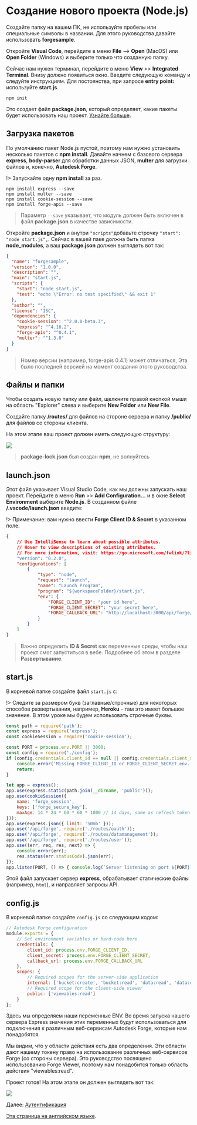 # Создание нового проекта (Node.js)

Создайте папку на вашем ПК, не используйте пробелы или специальные символы в названии. Для этого руководства давайте использовать **forgesample**.

Откройте **Visual Code**, перейдите в меню **File** --> **Open** (MacOS) или **Open Folder** (Windows) и выберите только что созданную папку.

Сейчас нам нужен терминал, перейдите в меню **View** >> **Integrated Terminal**. Внизу должно появиться окно. Введите следующую команду и следуйте инструкциям. Для постоянства, при запросе **entry point:** используйте **start.js**.

```
npm init
```

Это создает файл **package.json**, который определяет, какие пакеты будет использовать наш проект. [Узнайте больше](https://docs.npmjs.com/files/package.json).

## Загрузка пакетов

По умолчанию пакет Node.js пустой, поэтому нам нужно установить несколько пакетов с **npm install**. Давайте начнем с базового сервера **express**, **body-parser** для обработки данных JSON, **multer** для загрузки файлов и, конечно, **Autodesk Forge**.

!> Запускайте одну **npm install** за раз.

```
npm install express --save
npm install multer --save
npm install cookie-session --save
npm install forge-apis --save
```

> Параметр `--save` указывает, что модуль должен быть включен в файл **package.json** в качестве зависимости.

Откройте **package.json** и внутри `"scripts"`добавьте строчку `"start": "node start.js",`. Сейчас в вашей паке должна быть папка **node_modules**, а ваш **package.json** должен выглядеть вот так:

```json
{
  "name": "forgesample",
  "version": "1.0.0",
  "description": "",
  "main": "start.js",
  "scripts": {
    "start": "node start.js",
    "test": "echo \"Error: no test specified\" && exit 1"
  },
  "author": "",
  "license": "ISC",
  "dependencies": {
    "cookie-session": "^2.0.0-beta.3",
    "express": "^4.16.2",
    "forge-apis": "^0.4.1",
    "multer": "^1.3.0"
  }
}

```

> Номер версии (например, forge-apis 0.4.1) может отличаться, Эта было последней версией на момент создания этого руководства. 

## Файлы и папки

Чтобы создать новую папку или файл, щелкните правой кнопкой мыши на область "Explorer" слева и выберите **New Folder** или **New File**.

Создайте папку **/routes/** для файлов на стороне сервера и папку **/public/** для файлов со стороны клиента.

На этом этапе ваш проект должен иметь следующую структуру: 

![](_media/nodejs/vs_code_explorer.png) 

> **package-lock.json** был создан **npm**, не волнуйтесь

## launch.json

Этот файл указывает Visual Studio Code, как мы должны запускать наш проект. Перейдите в меню **Run** >> **Add Configuration...** и в окне **Select Environment** выберите **Node.js**. В созданном файле **/.vscode/launch.json** введите:

!> Примечание: вам нужно ввести **Forge Client ID & Secret** в указанном поле.

```json
{
    // Use IntelliSense to learn about possible attributes.
    // Hover to view descriptions of existing attributes.
    // For more information, visit: https://go.microsoft.com/fwlink/?linkid=830387
    "version": "0.2.0",
    "configurations": [
        {
            "type": "node",
            "request": "launch",
            "name": "Launch Program",
            "program": "${workspaceFolder}/start.js",
            "env": {
                "FORGE_CLIENT_ID": "your id here",
                "FORGE_CLIENT_SECRET": "your secret here",
                "FORGE_CALLBACK_URL": "http://localhost:3000/api/forge/callback/oauth"
            }
        }
    ]
}
```

> Важно определить **ID & Secret** как переменные среды, чтобы наш проект смог запуститься в вебе. Подробнее об этом в разделе **Развертывание**. 

## start.js

В корневой папке создайте файл `start.js` с:

!> Следите за размером букв (заглавные/строчные) для некоторых способов развертывания, например, **Heroku** - там это имеет большое значение. В этом уроке мы будем использовать строчные буквы.

```javascript
const path = require('path');
const express = require('express');
const cookieSession = require('cookie-session');

const PORT = process.env.PORT || 3000;
const config = require('./config');
if (config.credentials.client_id == null || config.credentials.client_secret == null) {
    console.error('Missing FORGE_CLIENT_ID or FORGE_CLIENT_SECRET env. variables.');
    return;
}

let app = express();
app.use(express.static(path.join(__dirname, 'public')));
app.use(cookieSession({
    name: 'forge_session',
    keys: ['forge_secure_key'],
    maxAge: 14 * 24 * 60 * 60 * 1000 // 14 days, same as refresh token
}));
app.use(express.json({ limit: '50mb' }));
app.use('/api/forge', require('./routes/oauth'));
app.use('/api/forge', require('./routes/datamanagement'));
app.use('/api/forge', require('./routes/user'));
app.use((err, req, res, next) => {
    console.error(err);
    res.status(err.statusCode).json(err);
});
app.listen(PORT, () => { console.log(`Server listening on port ${PORT}`); });
```

Этой файл запускает сервер **express**, обрабатывает статические файлы (например, `html`), и направляет запросы API.

## config.js

В корневой папке создайте `config.js` со следующим кодом:

```javascript
// Autodesk Forge configuration
module.exports = {
    // Set environment variables or hard-code here
    credentials: {
        client_id: process.env.FORGE_CLIENT_ID,
        client_secret: process.env.FORGE_CLIENT_SECRET,
        callback_url: process.env.FORGE_CALLBACK_URL
    },
    scopes: {
        // Required scopes for the server-side application
        internal: ['bucket:create', 'bucket:read', 'data:read', 'data:create', 'data:write'],
        // Required scope for the client-side viewer
        public: ['viewables:read']
    }
};
```

Здесь мы определяем наши переменные ENV. Во время запуска нашего сервера Express значения этих переменных будут использоваться для подключения к различным веб-сервисам Autodesk Forge, которые нам понадобятся.

Мы видим, что у области действия есть два определения. Эти области дают нашему токену право на использование различных веб-сервисов Forge (со стороны сервера). Это руководство посвящено использованию Forge Viewer, поэтому нам понадобится только область действия "viewables:read".

Проект готов! На этом этапе он должен выглядеть вот так:

![](_media/nodejs/vs_code_project.png) 

Далее: [Аутентификация](oauth/3legged/)

[Эта страница на английском языке](https://learnforge.autodesk.io/#/environment/setup/nodejs_3legged).
